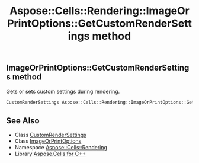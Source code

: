 ﻿---
title: Aspose::Cells::Rendering::ImageOrPrintOptions::GetCustomRenderSettings method
linktitle: GetCustomRenderSettings
second_title: Aspose.Cells for C++ API Reference
description: 'Aspose::Cells::Rendering::ImageOrPrintOptions::GetCustomRenderSettings method. Gets or sets custom settings during rendering in C++.'
type: docs
weight: 6900
url: /cpp/aspose.cells.rendering/imageorprintoptions/getcustomrendersettings/
---
## ImageOrPrintOptions::GetCustomRenderSettings method


Gets or sets custom settings during rendering.

```cpp
CustomRenderSettings Aspose::Cells::Rendering::ImageOrPrintOptions::GetCustomRenderSettings()
```

## See Also

* Class [CustomRenderSettings](../../customrendersettings/)
* Class [ImageOrPrintOptions](../)
* Namespace [Aspose::Cells::Rendering](../../)
* Library [Aspose.Cells for C++](../../../)
